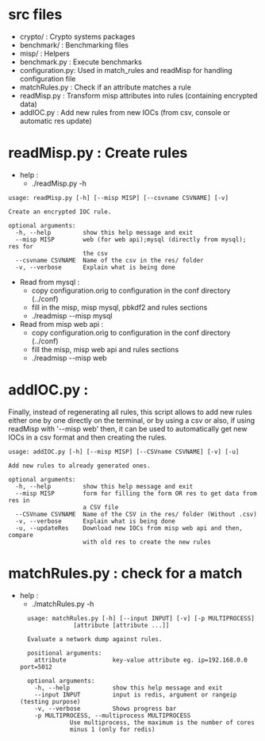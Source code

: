 # src files

- crypto/         : Crypto systems packages
- benchmark/      : Benchmarking files 
- misp/           : Helpers
- benchmark.py    : Execute benchmarks
- configuration.py: Used in match\_rules and readMisp for handling configuration file 
- matchRules.py  : Check if an attribute matches a rule
- readMisp.py    : Transform misp attributes into rules (containing encrypted data)
- addIOC.py      : Add new rules from new IOCs (from csv, console or automatic res update)

# readMisp.py : Create rules
- help : 
	- ./readMisp.py -h
```
usage: readMisp.py [-h] [--misp MISP] [--csvname CSVNAME] [-v]

Create an encrypted IOC rule.

optional arguments:
  -h, --help         show this help message and exit
  --misp MISP        web (for web api);mysql (directly from mysql); res for
                     the csv
  --csvname CSVNAME  Name of the csv in the res/ folder
  -v, --verbose      Explain what is being done

```
- Read from mysql : 
	- copy configuration.orig to configuration in the conf directory (../conf)
	- fill in the misp, misp mysql, pbkdf2 and rules sections
	- ./readmisp --misp mysql 
- Read from misp web api :
	- copy configuration.orig to configuration in the conf directory (../conf)
	- fill the misp, misp web api and rules sections
	- ./readmisp --misp web

# addIOC.py :
Finally, instead of regenerating all rules, this script allows to add new rules either one by one directly on the terminal, or by using a csv or also, if using readMisp with '--misp web' then, it can be used to automatically get new IOCs in a csv format and then creating the rules.

```
usage: addIOC.py [-h] [--misp MISP] [--CSVname CSVNAME] [-v] [-u]

Add new rules to already generated ones.

optional arguments:
  -h, --help         show this help message and exit
  --misp MISP        form for filling the form OR res to get data from res in
                     a CSV file
  --CSVname CSVNAME  Name of the CSV in the res/ folder (Without .csv)
  -v, --verbose      Explain what is being done
  -u, --updateRes    Download new IOCs from misp web api and then, compare
                     with old res to create the new rules
```
 
# matchRules.py : check for a match
- help :
	- ./matchRules.py -h
  ```
	usage: matchRules.py [-h] [--input INPUT] [-v] [-p MULTIPROCESS]
			     [attribute [attribute ...]]

	Evaluate a network dump against rules.

	positional arguments:
	  attribute             key-value attribute eg. ip=192.168.0.0 port=5012

	optional arguments:
	  -h, --help            show this help message and exit
	  --input INPUT         input is redis, argument or rangeip (testing purpose)
	  -v, --verbose         Shows progress bar
	  -p MULTIPROCESS, --multiprocess MULTIPROCESS
				Use multiprocess, the maximum is the number of cores
				minus 1 (only for redis)

  ```


